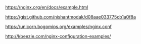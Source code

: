 https://nginx.org/en/docs/example.html

https://gist.github.com/nishantmodak/d08aae033775cb1a0f8a

https://unicorn.bogomips.org/examples/nginx.conf

http://kbeezie.com/nginx-configuration-examples/

